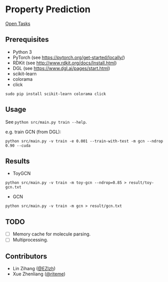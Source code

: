 # Property Prediction

[Open Tasks](https://www.aicures.mit.edu/tasks)

## Prerequisites

* Python 3
* PyTorch (see <https://pytorch.org/get-started/locally/>)
* RDKit (see <http://www.rdkit.org/docs/Install.html>)
* DGL (see <https://www.dgl.ai/pages/start.html>)
* scikit-learn
* colorama
* click

```
sudo pip install scikit-learn colorama click
```

## Usage

See `python src/main.py train --help`.

e.g. train GCN (from DGL):

```
python src/main.py -v train -e 0.001 --train-with-test -m gcn --ndrop 0.90 --cuda
```

## Results

* ToyGCN

```
python src/main.py -v train -m toy-gcn --ndrop=0.85 > result/toy-gcn.txt
```

* GCN

```
python src/main.py -v train -m gcn > result/gcn.txt
```

## TODO

* [ ] Memory cache for molecule parsing.
* [ ] Multiprocessing.

## Contributors

* Lin Zihang ([@EZlzh](https://github.com/EZlzh))
* Xue Zhenliang ([@riteme](https://github.com/riteme))